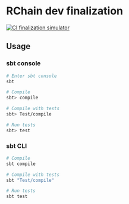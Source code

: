 # RChain dev finalization

[![CI  finalization simulator](https://github.com/tgrospic/rchain-dev-finalization/actions/workflows/ci.yml/badge.svg)](https://github.com/tgrospic/rchain-dev-finalization/actions/workflows/ci.yml)

## Usage

### sbt console
```sh
# Enter sbt console 
sbt

# Compile
sbt> compile

# Compile with tests
sbt> Test/compile

# Run tests
sbt> test
```

### sbt CLI
```sh
# Compile
sbt compile

# Compile with tests
sbt "Test/compile"

# Run tests
sbt test
```